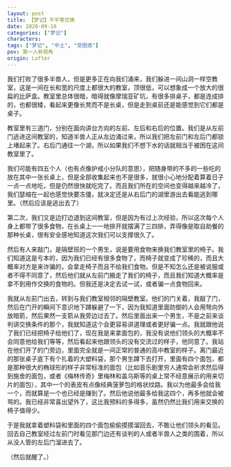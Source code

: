 ```yaml
---
layout: post
title: 【梦记】不平等交换
date: 2020-09-18
categories: ["梦记"]
characters: 
tags: ["梦记", "中土", "受困感"]
pov: 第一人称视角
origin: Lofter
---
```


我们打败了很多半兽人，但是更多正在向我们涌来，我们躲进一间山洞一样空教室，这是一间在长和宽的尺度上都很大的教室，顶很低，可以想象成一个放大的很扁的比萨盒。教室里总体很暗，暗得就像摩瑞亚矿坑，有很多排桌子，都是连成排的，也都很矮，看起来更像长凳而不是长桌，但是走到桌前还是能感觉到它们都是桌子。

教室里有三道门，分别在面向讲台方向的左前、左后和右后的位置。我们是从左前门逃进这间教室的，知道半兽人正从左边涌过来，所以我们把左前门和左后门都锁上堵起来了。右后门通往一个湖，所以如果我们不想下水的话就相当于被困在这间教室里了。

我们可能有四五个人（也有点像护戒小分队的意思），把随身带的不多的一些吃的放在其中一张长桌上，但是全部收集起来也不是很多，就很小心地分配着算着日子一点一点地吃，但是仍然很快就吃完了。而且我们所在的空间也变得越来越冷了，我们瑟缩在一起也感觉快要冻僵，就决定还是从右后门的湖里游出去看能逃到哪里。（然后应该是逃出去了）

第二次，我们又是边打边退到这间教室，但是因为有过上次经验，所以这次每个人身上都带了很多食物，在长桌上一一地排开就摆满了三四排，弄得像是取自助餐的那种长桌，很有安全感地知道这次我们可以支撑很久了。

然后有人来敲门，是隔壁班的一个男生，说是要用食物来换我们教室里的椅子。我们知道这是亏本的，因为我们已经有很多食物了，而椅子就变成了珍稀的，而且大概率对方是来诈骗的，会拿走椅子而且不给我们食物。但是不知怎么还是被说服或者不得不同意了，然后他们就从左前门搬走了我们的椅子，而且我们知道大概率是拿不到用作交换的食物的。但我还是决定去试一试，或者骗一点食物回来。

我就从左前门出去，转到与我们教室相邻的隔壁教室。他们的门关着，我敲了门，然后在门开的瞬间下意识地下蹲躲避了一下，因为我知道里面防御的人会用弩向外放暗箭，然后果然一支箭从我旁边过去了。然后里面出来一个男生，不是之前来谈判讲交换条件的那个，我就知道这个会更容易讲道理或者更好骗一点。我就跟他说了我们已经把椅子给他们了，现在我是来拿面包的，我没有说他们领头的大概率不会同意他给我们等等，然后看起来他跟领头的没有交流过的样子，他同意了。我站在他们开了的门旁边，里面完全就是一间正常的普通的高中教室的样子。离门最近的那张桌子底下有个扎着的大塑料袋，那个男生蹲下去打开，里面有四个面包，都是那种很大的椭球形的样子非常标准的面包（比如音乐剧里穷人通常会祈求然后得到施舍的面包，或者《梅林传奇》里梅林和盖乌斯等的桌上常不经意展示的用来切片的面包），其中一个的表皮有点像经典菠萝包的格状纹路。我以为他最多会给我一个，而就算是一个也已经是赚到了。然后他说他最多给我这四个，再多他就会被骂的。我已经非常喜出望外了，这比我预料的多得多，虽然仍然比我们用来交换的椅子值得少。

于是我就拿着塑料袋和里面的四个面包偷偷摸摸溜回去，不敢让他们领头的看见。回去自己教室经过左前门时看见那门边还有谈判的人或者半兽人之类的围着，所以从没人管的左后门溜进去了。

（然后就醒了。）